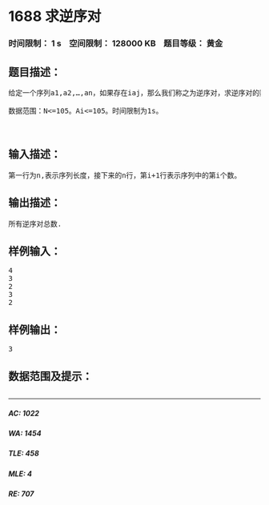 # 1688 求逆序对   
### 时间限制： 1 s&nbsp;&nbsp;&nbsp;&nbsp;空间限制： 128000 KB&nbsp;&nbsp;&nbsp;&nbsp;题目等级： 黄金  
## 题目描述：  

<pre>
给定一个序列a1,a2,…,an，如果存在i<j并且ai>aj，那么我们称之为逆序对，求逆序对的数目
 
数据范围：N<=105。Ai<=105。时间限制为1s。
  

</pre>
  
  
## 输入描述：  

<pre>
第一行为n,表示序列长度，接下来的n行，第i+1行表示序列中的第i个数。
</pre>
  
  
## 输出描述：  

<pre>
所有逆序对总数.
</pre>
  
  
## 样例输入：  

<pre>
4
3
2
3
2
</pre>
  
  
## 样例输出：  

<pre>
3
</pre>
  
  
## 数据范围及提示：  

<pre>
</pre>
  
  
***  

##### AC: 1022  
##### WA: 1454  
##### TLE: 458  
##### MLE: 4  
##### RE: 707  
